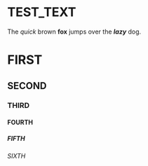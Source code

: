 # TEST_TEXT
The *quick* brown **fox** jumps over the ***lazy*** dog.


# FIRST
## SECOND
### THIRD
#### FOURTH
##### FIFTH
###### SIXTH